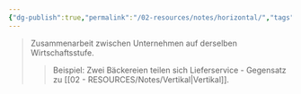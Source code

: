```yaml
---
{"dg-publish":true,"permalink":"/02-resources/notes/horizontal/","tags":["wirtschaft/bwl","wirtschaft/kooperation"],"noteIcon":"","updated":"2025-09-27T01:32:45.056+02:00"}
---
```


>Zusammenarbeit zwischen Unternehmen auf derselben Wirtschaftsstufe.
>>Beispiel: Zwei Bäckereien teilen sich Lieferservice - Gegensatz zu [[02 - RESOURCES/Notes/Vertikal\|Vertikal]].